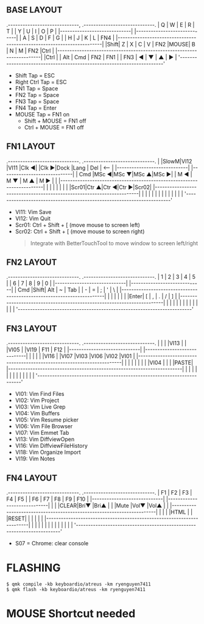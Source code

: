 ## BASE LAYOUT

.-----------------------------,           .-----------------------------.
|  Q  |  W  |  E  |  R  |  T  |           |  Y  |  U  |  I  |  O  |  P  |
|-----------------------------|           |-----------------------------|
|  A  |  S  |  D  |  F  |  G  |           |  H  |  J  |  K  |  L  | FN4 |
|-----------------------------------------------------------------------|
|Shift|  Z  |  X  |  C  |  V  | FN2 |MOUSE|  B  |  N  |  M  | FN2 |Ctrl |
|-----------------------------------------------------------------------|
|Ctrl |     | Alt | Cmd | FN2 | FN1 |     | FN3 |  ◀  |  ▼  |  ▲  |  ▶  |
'-----------------------------------------------------------------------'

- Shift Tap = ESC
- Right Ctrl Tap = ESC
- FN1 Tap = Space
- FN2 Tap = Space
- FN3 Tap = Space
- FN4 Tap = Enter
- MOUSE Tap = FN1 on
    - Shift + MOUSE = FN1 off
    - Ctrl + MOUSE = FN1 off

## FN1 LAYOUT

.-----------------------------.           .-----------------------------.
|     |SlowM|VI12 |VI11 |Clk ◀|           |Clk ▶|Dock |Lang | Del | <-- |
|-----------------------------|           |-----------------------------|
| Cmd |MSc ◀|MSc ▼|MSc ▲|MSc ▶|           | M ◀ | M ▼ | M ▲ | M ▶ |     |
|-----------------------------------------------------------------------|
|     |     |     |     |     |     |     |Scr01|Ctr ▲|Ctr ◀|Ctr ▶|Scr02|
|-----------------------------------------------------------------------|
|     |     |     |     |     |     |     |     |     |     |     |     |
'-----------------------------------------------------------------------'

- VI11: Vim Save
- VI12: Vim Quit
- Scr01: Ctrl + Shift + [ (move mouse to screen left)
- Scr02: Ctrl + Shift + [ (move mouse to screen right)
    > Integrate with BetterTouchTool to move window to screen left/right

## FN2 LAYOUT

.-----------------------------.           .-----------------------------.
|  1  |  2  |  3  |  4  |  5  |           |  6  |  7  |  8  |  9  |  0  |
|-----------------------------|           |-----------------------------|
| Cmd |Shift| Alt |  ~  | Tab |           |  -  |  =  |  ;  |  '  |  \  |
|-----------------------------------------------------------------------|
|     |     |     |     |     |     |Enter| \[  |  ,  |  .  |  /  | \]  |
|-----------------------------------------------------------------------|
|     |     |     |     |     |     |     |     |     |     |     |     |
'-----------------------------------------------------------------------'

## FN3 LAYOUT

.-----------------------------.           .-----------------------------.
|     |     |     |VI13 |     |           |VI05 |     |VI19 | F11 | F12 |
|-----------------------------|           |-----------------------------|
|     |     |     |     |VI16 |           |VI07 |VI03 |VI06 |VI02 |VI01 |
|-----------------------------------------------------------------------|
|     |     |     |     |     |     |     |VI04 |     |     |     |PASTE|
|-----------------------------------------------------------------------|
|     |     |     |     |     |     |     |     |     |     |     |     |
'-----------------------------------------------------------------------'

- VI01: Vim Find Files
- VI02: Vim Project
- VI03: Vim Live Grep
- VI04: Vim Buffers
- VI05: Vim Resume picker
- VI06: Vim File Browser
- VI07: Vim Emmet Tab
- VI13: Vim DiffviewOpen
- VI16: Vim DiffviewFileHistory
- VI18: Vim Organize Import
- VI19: Vim Notes

## FN4 LAYOUT

.-----------------------------.           .-----------------------------.
| F1  | F2  | F3  | F4  | F5  |           | F6  | F7  | F8  | F9  | F10 |
|-----------------------------|           |-----------------------------|
|     |     |CLEAR|Bri▼ |Bri▲ |           |     |Mute |Vol▼ |Vol▲ |     |
|-----------------------------------------------------------------------|
|     |     |     |HTML |     |     |RESET|     |     |     |     |     |
|-----------------------------------------------------------------------|
|     |     |     |     |     |     |     |     |     |     |     |     |
'-----------------------------------------------------------------------'

- S07 = Chrome: clear console


# FLASHING

```
$ qmk compile -kb keyboardio/atreus -km ryenguyen7411
$ qmk flash -kb keyboardio/atreus -km ryenguyen7411
```

# MOUSE Shortcut needed

